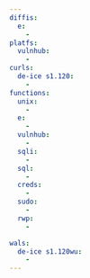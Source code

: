 ```yaml
---
diffis:
  e:
    -
platfs:
  vulnhub:
    -
curls:
  de-ice s1.120:
    -
functions:
  unix:
    -
  e:
    -
  vulnhub:
    -
  sqli:
    -
  sql:
    -
  creds:
    -
  sudo:
    -
  rwp:
    -

wals:
  de-ice s1.120wu:
    -
---
```

